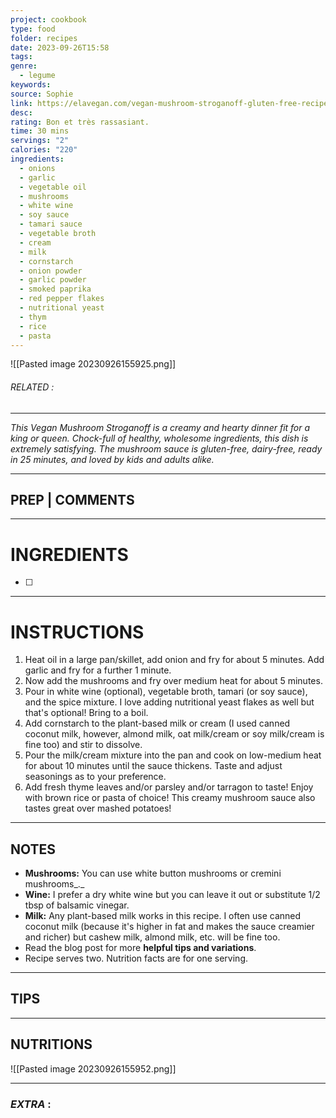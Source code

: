 ```yaml
---
project: cookbook
type: food
folder: recipes
date: 2023-09-26T15:58
tags: 
genre:
  - legume
keywords: 
source: Sophie
link: https://elavegan.com/vegan-mushroom-stroganoff-gluten-free-recipe/
desc: 
rating: Bon et très rassasiant.
time: 30 mins
servings: "2"
calories: "220"
ingredients:
  - onions
  - garlic
  - vegetable oil
  - mushrooms
  - white wine
  - soy sauce
  - tamari sauce
  - vegetable broth
  - cream
  - milk
  - cornstarch
  - onion powder
  - garlic powder
  - smoked paprika
  - red pepper flakes
  - nutritional yeast
  - thym
  - rice
  - pasta
---
```


![[Pasted image 20230926155925.png]]
###### *RELATED* : 
---
_This Vegan Mushroom Stroganoff is a creamy and hearty dinner fit for a king or queen. Chock-full of healthy, wholesome ingredients, this dish is extremely satisfying. The mushroom sauce is gluten-free, dairy-free, ready in 25 minutes, and loved by kids and adults alike._

---
## PREP | COMMENTS



---
# INGREDIENTS

- [ ] 

---
# INSTRUCTIONS

1. Heat oil in a large pan/skillet, add onion and fry for about 5 minutes. Add garlic and fry for a further 1 minute.
2. Now add the mushrooms and fry over medium heat for about 5 minutes.
3. Pour in white wine (optional), vegetable broth, tamari (or soy sauce), and the spice mixture. I love adding nutritional yeast flakes as well but that's optional! Bring to a boil.
4. Add cornstarch to the plant-based milk or cream (I used canned coconut milk, however, almond milk, oat milk/cream or soy milk/cream is fine too) and stir to dissolve.
5. Pour the milk/cream mixture into the pan and cook on low-medium heat for about 10 minutes until the sauce thickens. Taste and adjust seasonings as to your preference.
6. Add fresh thyme leaves and/or parsley and/or tarragon to taste! Enjoy with brown rice or pasta of choice! This creamy mushroom sauce also tastes great over mashed potatoes!

---
## NOTES

- **Mushrooms:** You can use white button mushrooms or cremini mushrooms_._
- **Wine:** I prefer a dry white wine but you can leave it out or substitute 1/2 tbsp of balsamic vinegar.
- **Milk:** Any plant-based milk works in this recipe. I often use canned coconut milk (because it's higher in fat and makes the sauce creamier and richer) but cashew milk, almond milk, etc. will be fine too.
- Read the blog post for more **helpful tips and variations**.
- Recipe serves two. Nutrition facts are for one serving.

---
## TIPS



---
## NUTRITIONS

![[Pasted image 20230926155952.png]]

---
### *EXTRA* :



